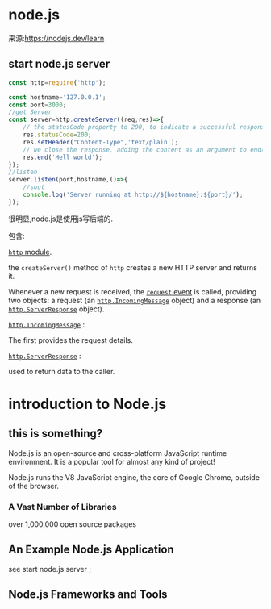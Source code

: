 # node.js 

来源:https://nodejs.dev/learn

## start node.js server 

```js
const http=require('http');

const hostname='127.0.0.1';
const port=3000;
//get Server
const server=http.createServer((req,res)=>{
    // the statusCode property to 200, to indicate a successful response.
    res.statusCode=200;
    res.setHeader("Content-Type",'text/plain');
    // we close the response, adding the content as an argument to end():
    res.end('Hell world');
});
//listen
server.listen(port,hostname,()=>{
    //sout
    console.log('Server running at http://${hostname}:${port}/');
});

```

很明显,node.js是使用js写后端的.

包含:

[`http` module](https://nodejs.org/api/http.html).

the `createServer()` method of `http` creates a new HTTP server and returns it.

Whenever a new request is received, the [`request` event](https://nodejs.org/api/http.html#http_event_request) is called, providing two objects: a request (an [`http.IncomingMessage`](https://nodejs.org/api/http.html#http_class_http_incomingmessage) object) and a response (an [`http.ServerResponse`](https://nodejs.org/api/http.html#http_class_http_serverresponse) object).

[`http.IncomingMessage`](https://nodejs.org/api/http.html#http_class_http_incomingmessage) :

The first provides the request details.

[`http.ServerResponse`](https://nodejs.org/api/http.html#http_class_http_serverresponse) :

used to return data to the caller.

# introduction to Node.js

## this is something?

Node.js is an open-source and cross-platform JavaScript runtime environment. It is a popular tool for almost any kind of project!

Node.js runs the V8 JavaScript engine, the core of Google Chrome, outside of the browser. 

### A Vast Number of Libraries

 over 1,000,000 open source packages 

## An Example Node.js Application

see start node.js server ;



## Node.js Frameworks and Tools

